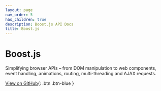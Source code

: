 ```yaml
---
layout: page
nav_order: 5
has_children: true
description: Boost.js API Docs
title: Boost.js
---
```


# Boost.js

Simplifying browser APIs – from DOM manipulation to web components, event handling, animations, routing, multi-threading and AJAX requests.

[View on GitHub](https://github.com/mathigon/boost.js){: .btn .btn-blue }
